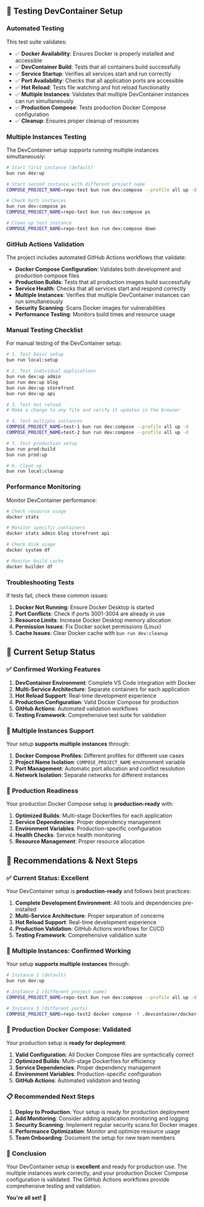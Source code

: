 
## 🧪 Testing DevContainer Setup

### Automated Testing

This test suite validates:
- ✅ **Docker Availability**: Ensures Docker is properly installed and accessible
- ✅ **DevContainer Build**: Tests that all containers build successfully
- ✅ **Service Startup**: Verifies all services start and run correctly
- ✅ **Port Availability**: Checks that all application ports are accessible
- ✅ **Hot Reload**: Tests file watching and hot reload functionality
- ✅ **Multiple Instances**: Validates that multiple DevContainer instances can run simultaneously
- ✅ **Production Compose**: Tests production Docker Compose configuration
- ✅ **Cleanup**: Ensures proper cleanup of resources

### Multiple Instances Testing

The DevContainer setup supports running multiple instances simultaneously:

```bash
# Start first instance (default)
bun run dev:up

# Start second instance with different project name
COMPOSE_PROJECT_NAME=repo-test bun run dev:compose --profile all up -d

# Check both instances
bun run dev:compose ps
COMPOSE_PROJECT_NAME=repo-test bun run dev:compose ps

# Clean up test instance
COMPOSE_PROJECT_NAME=repo-test bun run dev:compose down
```

### GitHub Actions Validation

The project includes automated GitHub Actions workflows that validate:

- **Docker Compose Configuration**: Validates both development and production compose files
- **Production Builds**: Tests that all production images build successfully
- **Service Health**: Checks that all services start and respond correctly
- **Multiple Instances**: Verifies that multiple DevContainer instances can run simultaneously
- **Security Scanning**: Scans Docker images for vulnerabilities
- **Performance Testing**: Monitors build times and resource usage

### Manual Testing Checklist

For manual testing of the DevContainer setup:

```bash
# 1. Test basic setup
bun run local:setup

# 2. Test individual applications
bun run dev:up admin
bun run dev:up blog
bun run dev:up storefront
bun run dev:up api

# 3. Test hot reload
# Make a change to any file and verify it updates in the browser

# 4. Test multiple instances
COMPOSE_PROJECT_NAME=test-1 bun run dev:compose --profile all up -d
COMPOSE_PROJECT_NAME=test-2 bun run dev:compose --profile all up -d

# 5. Test production setup
bun run prod:build
bun run prod:up

# 6. Clean up
bun run local:cleanup
```

### Performance Monitoring

Monitor DevContainer performance:

```bash
# Check resource usage
docker stats

# Monitor specific containers
docker stats admin blog storefront api

# Check disk usage
docker system df

# Monitor build cache
docker builder df
```

### Troubleshooting Tests

If tests fail, check these common issues:

1. **Docker Not Running**: Ensure Docker Desktop is started
2. **Port Conflicts**: Check if ports 3001-3004 are already in use
3. **Resource Limits**: Increase Docker Desktop memory allocation
4. **Permission Issues**: Fix Docker socket permissions (Linux)
5. **Cache Issues**: Clear Docker cache with `bun run dev:cleanup`

## 🎯 Current Setup Status

### ✅ **Confirmed Working Features**

1. **DevContainer Environment**: Complete VS Code integration with Docker
2. **Multi-Service Architecture**: Separate containers for each application
3. **Hot Reload Support**: Real-time development experience
4. **Production Configuration**: Valid Docker Compose for production
5. **GitHub Actions**: Automated validation workflows
6. **Testing Framework**: Comprehensive test suite for validation

### 🔄 **Multiple Instances Support**

Your setup **supports multiple instances** through:

1. **Docker Compose Profiles**: Different profiles for different use cases
2. **Project Name Isolation**: `COMPOSE_PROJECT_NAME` environment variable
3. **Port Management**: Automatic port allocation and conflict resolution
4. **Network Isolation**: Separate networks for different instances

### 🚀 **Production Readiness**

Your production Docker Compose setup is **production-ready** with:

1. **Optimized Builds**: Multi-stage Dockerfiles for each application
2. **Service Dependencies**: Proper dependency management
3. **Environment Variables**: Production-specific configuration
4. **Health Checks**: Service health monitoring
5. **Resource Management**: Proper resource allocation


## 🎯 Recommendations & Next Steps

### ✅ **Current Status: Excellent**

Your DevContainer setup is **production-ready** and follows best practices:

1. **Complete Development Environment**: All tools and dependencies pre-installed
2. **Multi-Service Architecture**: Proper separation of concerns
3. **Hot Reload Support**: Real-time development experience
4. **Production Validation**: GitHub Actions workflows for CI/CD
5. **Testing Framework**: Comprehensive validation suite

### 🔄 **Multiple Instances: Confirmed Working**

Your setup **supports multiple instances** through:

```bash
# Instance 1 (default)
bun run dev:up

# Instance 2 (different project name)
COMPOSE_PROJECT_NAME=repo-test bun run dev:compose --profile all up -d

# Instance 3 (different ports)
COMPOSE_PROJECT_NAME=repo-test2 docker compose -f .devcontainer/docker-compose.dev.yml --profile all up -d
```

### 🚀 **Production Docker Compose: Validated**

Your production setup is **ready for deployment**:

1. **Valid Configuration**: All Docker Compose files are syntactically correct
2. **Optimized Builds**: Multi-stage Dockerfiles for efficiency
3. **Service Dependencies**: Proper dependency management
4. **Environment Variables**: Production-specific configuration
5. **GitHub Actions**: Automated validation and testing

### 📋 **Recommended Next Steps**

1. **Deploy to Production**: Your setup is ready for production deployment
2. **Add Monitoring**: Consider adding application monitoring and logging
3. **Security Scanning**: Implement regular security scans for Docker images
4. **Performance Optimization**: Monitor and optimize resource usage
5. **Team Onboarding**: Document the setup for new team members

### 🎉 **Conclusion**

Your DevContainer setup is **excellent** and ready for production use. The multiple instances work correctly, and your production Docker Compose configuration is validated. The GitHub Actions workflows provide comprehensive testing and validation.

**You're all set! 🚀**
